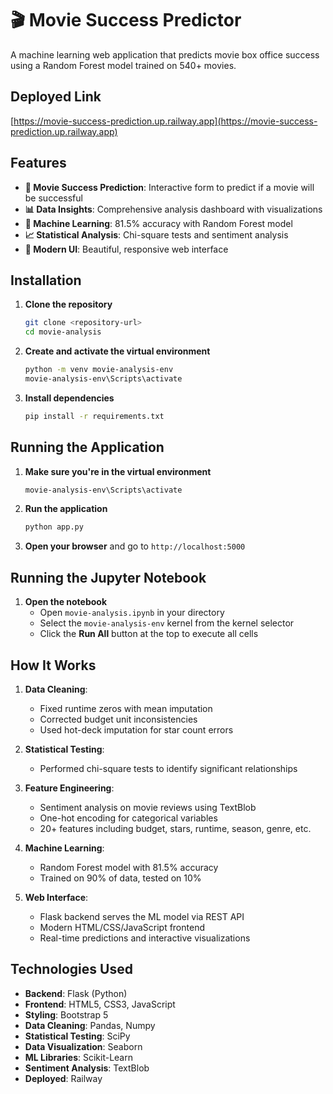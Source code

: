 # 🎬 Movie Success Predictor

A machine learning web application that predicts movie box office success using a Random Forest model trained on 540+ movies.

## Deployed Link

[https://movie-success-prediction.up.railway.app](https://movie-success-prediction.up.railway.app)

## Features

- **🎯 Movie Success Prediction**: Interactive form to predict if a movie will be successful
- **📊 Data Insights**: Comprehensive analysis dashboard with visualizations
- **🧠 Machine Learning**: 81.5% accuracy with Random Forest model
- **📈 Statistical Analysis**: Chi-square tests and sentiment analysis
- **🎨 Modern UI**: Beautiful, responsive web interface

## Installation

1. **Clone the repository**
   ```bash
   git clone <repository-url>
   cd movie-analysis
   ```

2. **Create and activate the virtual environment**
   ```bash
   python -m venv movie-analysis-env
   movie-analysis-env\Scripts\activate
   ```

3. **Install dependencies**
   ```bash
   pip install -r requirements.txt
   ```

## Running the Application

1. **Make sure you're in the virtual environment**
   ```bash
   movie-analysis-env\Scripts\activate
   ```

2. **Run the application**
   ```bash
   python app.py
   ```

3. **Open your browser** and go to `http://localhost:5000`

## Running the Jupyter Notebook

1. **Open the notebook**
   - Open `movie-analysis.ipynb` in your directory
   - Select the `movie-analysis-env` kernel from the kernel selector
   - Click the **Run All** button at the top to execute all cells

## How It Works

1. **Data Cleaning**: 
   - Fixed runtime zeros with mean imputation
   - Corrected budget unit inconsistencies
   - Used hot-deck imputation for star count errors

2. **Statistical Testing**:
   - Performed chi-square tests to identify significant relationships

3. **Feature Engineering**:
   - Sentiment analysis on movie reviews using TextBlob
   - One-hot encoding for categorical variables
   - 20+ features including budget, stars, runtime, season, genre, etc.

4. **Machine Learning**:
   - Random Forest model with 81.5% accuracy
   - Trained on 90% of data, tested on 10%

5. **Web Interface**:
   - Flask backend serves the ML model via REST API
   - Modern HTML/CSS/JavaScript frontend
   - Real-time predictions and interactive visualizations

## Technologies Used

- **Backend**: Flask (Python)
- **Frontend**: HTML5, CSS3, JavaScript
- **Styling**: Bootstrap 5
- **Data Cleaning**: Pandas, Numpy
- **Statistical Testing**: SciPy
- **Data Visualization**: Seaborn
- **ML Libraries**: Scikit-Learn
- **Sentiment Analysis**: TextBlob
- **Deployed**: Railway
